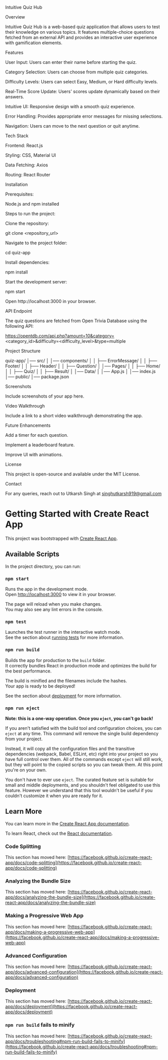 Intuitive Quiz Hub

Overview

Intuitive Quiz Hub is a web-based quiz application that allows users to test their knowledge on various topics. It features multiple-choice questions fetched from an external API and provides an interactive user experience with gamification elements.

Features

User Input: Users can enter their name before starting the quiz.

Category Selection: Users can choose from multiple quiz categories.

Difficulty Levels: Users can select Easy, Medium, or Hard difficulty levels.

Real-Time Score Update: Users' scores update dynamically based on their answers.

Intuitive UI: Responsive design with a smooth quiz experience.

Error Handling: Provides appropriate error messages for missing selections.

Navigation: Users can move to the next question or quit anytime.

Tech Stack

Frontend: React.js

Styling: CSS, Material UI

Data Fetching: Axios

Routing: React Router

Installation

Prerequisites:

Node.js and npm installed

Steps to run the project:

Clone the repository:

git clone <repository_url>

Navigate to the project folder:

cd quiz-app

Install dependencies:

npm install

Start the development server:

npm start

Open http://localhost:3000 in your browser.

API Endpoint

The quiz questions are fetched from Open Trivia Database using the following API:

https://opentdb.com/api.php?amount=10&category=<category_id>&difficulty=<difficulty_level>&type=multiple

Project Structure

quiz-app/
│── src/
│   │── components/
│   │   ├── ErrorMessage/
│   │   ├── Footer/
│   │   ├── Header/
│   │   ├── Question/
│   │── Pages/
│   │   ├── Home/
│   │   ├── Quiz/
│   │   ├── Result/
│   │── Data/
│   │── App.js
│   │── index.js
│── public/
│── package.json

Screenshots

Include screenshots of your app here.

Video Walkthrough

Include a link to a short video walkthrough demonstrating the app.

Future Enhancements

Add a timer for each question.

Implement a leaderboard feature.

Improve UI with animations.

License

This project is open-source and available under the MIT License.

Contact

For any queries, reach out to Utkarsh Singh at singhutkarsh919@gmail.com






# Getting Started with Create React App

This project was bootstrapped with [Create React App](https://github.com/facebook/create-react-app).

## Available Scripts

In the project directory, you can run:

### `npm start`

Runs the app in the development mode.\
Open [http://localhost:3000](http://localhost:3000) to view it in your browser.

The page will reload when you make changes.\
You may also see any lint errors in the console.

### `npm test`

Launches the test runner in the interactive watch mode.\
See the section about [running tests](https://facebook.github.io/create-react-app/docs/running-tests) for more information.

### `npm run build`

Builds the app for production to the `build` folder.\
It correctly bundles React in production mode and optimizes the build for the best performance.

The build is minified and the filenames include the hashes.\
Your app is ready to be deployed!

See the section about [deployment](https://facebook.github.io/create-react-app/docs/deployment) for more information.

### `npm run eject`

**Note: this is a one-way operation. Once you `eject`, you can't go back!**

If you aren't satisfied with the build tool and configuration choices, you can `eject` at any time. This command will remove the single build dependency from your project.

Instead, it will copy all the configuration files and the transitive dependencies (webpack, Babel, ESLint, etc) right into your project so you have full control over them. All of the commands except `eject` will still work, but they will point to the copied scripts so you can tweak them. At this point you're on your own.

You don't have to ever use `eject`. The curated feature set is suitable for small and middle deployments, and you shouldn't feel obligated to use this feature. However we understand that this tool wouldn't be useful if you couldn't customize it when you are ready for it.

## Learn More

You can learn more in the [Create React App documentation](https://facebook.github.io/create-react-app/docs/getting-started).

To learn React, check out the [React documentation](https://reactjs.org/).

### Code Splitting

This section has moved here: [https://facebook.github.io/create-react-app/docs/code-splitting](https://facebook.github.io/create-react-app/docs/code-splitting)

### Analyzing the Bundle Size

This section has moved here: [https://facebook.github.io/create-react-app/docs/analyzing-the-bundle-size](https://facebook.github.io/create-react-app/docs/analyzing-the-bundle-size)

### Making a Progressive Web App

This section has moved here: [https://facebook.github.io/create-react-app/docs/making-a-progressive-web-app](https://facebook.github.io/create-react-app/docs/making-a-progressive-web-app)

### Advanced Configuration

This section has moved here: [https://facebook.github.io/create-react-app/docs/advanced-configuration](https://facebook.github.io/create-react-app/docs/advanced-configuration)

### Deployment

This section has moved here: [https://facebook.github.io/create-react-app/docs/deployment](https://facebook.github.io/create-react-app/docs/deployment)

### `npm run build` fails to minify

This section has moved here: [https://facebook.github.io/create-react-app/docs/troubleshooting#npm-run-build-fails-to-minify](https://facebook.github.io/create-react-app/docs/troubleshooting#npm-run-build-fails-to-minify)

